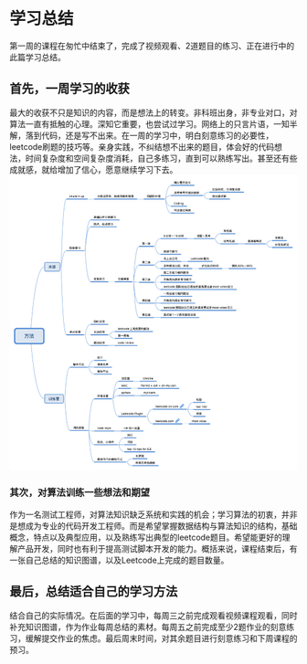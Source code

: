 # **学习总结**

第一周的课程在匆忙中结束了，完成了视频观看、2道题目的练习、正在进行中的此篇学习总结。

## **首先，一周学习的收获**
最大的收获不只是知识的内容，而是想法上的转变。非科班出身，非专业对口，对算法一直有抵触的心理。深知它重要，也尝试过学习。网络上的只言片语，一知半解，落到代码，还是写不出来。在一周的学习中，明白刻意练习的必要性，leetcode刷题的技巧等。亲身实践，不纠结想不出来的题目，体会好的代码想法，时间复杂度和空间复杂度消耗，自己多练习，直到可以熟练写出。甚至还有些成就感，就给增加了信心，愿意继续学习下去。
![week1_学习笔记](week1_map.png)

### **其次，对算法训练一些想法和期望**
作为一名测试工程师，对算法知识缺乏系统和实践的机会；学习算法的初衷，并非是想成为专业的代码开发工程师。而是希望掌握数据结构与算法知识的结构，基础概念，特点以及典型应用，以及熟练写出典型的leetcode题目。希望能更好的理解产品开发，同时也有利于提高测试脚本开发的能力。概括来说，课程结束后，有一张自己总结的知识图谱，以及Leetcode上完成的题目数量。

## **最后，总结适合自己的学习方法**
结合自己的实际情况。在后面的学习中，每周三之前完成观看视频课程观看，同时补充知识图谱，作为作业每周总结的素材。每周五之前完成至少2题作业的刻意练习，缓解提交作业的焦虑。最后周末时间，对其余题目进行刻意练习和下周课程的预习。



